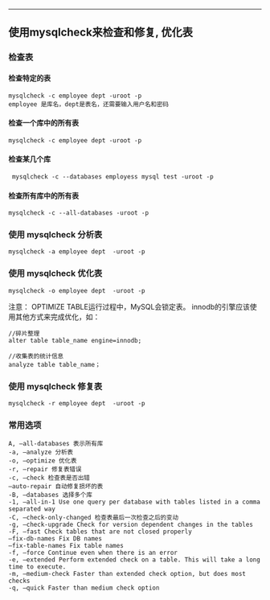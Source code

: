 
<!-- toc --> 

* * * * *

## 使用mysqlcheck来检查和修复, 优化表

### 检查表
#### 检查特定的表
```
mysqlcheck -c employee dept -uroot -p
employee 是库名，dept是表名，还需要输入用户名和密码
```

#### 检查一个库中的所有表
```
mysqlcheck -c employee dept -uroot -p
```

#### 检查某几个库
```
 mysqlcheck -c --databases employess mysql test -uroot -p
```

#### 检查所有库中的所有表
```
mysqlcheck -c --all-databases -uroot -p
```

### 使用 mysqlcheck 分析表
```
mysqlcheck -a employee dept  -uroot -p
```

### 使用 mysqlcheck 优化表
```
mysqlcheck -o employee dept  -uroot -p
```

注意：
OPTIMIZE TABLE运行过程中，MySQL会锁定表。
innodb的引擎应该使用其他方式来完成优化，如：
```
//碎片整理
alter table table_name engine=innodb; 

//收集表的统计信息
analyze table table_name；
```

### 使用 mysqlcheck 修复表
```
mysqlcheck -r employee dept  -uroot -p
```

### 常用选项
```
A, –all-databases 表示所有库
-a, –analyze 分析表
-o, –optimize 优化表
-r, –repair 修复表错误
-c, –check 检查表是否出错
–auto-repair 自动修复损坏的表
-B, –databases 选择多个库
-1, –all-in-1 Use one query per database with tables listed in a comma separated way
-C, –check-only-changed 检查表最后一次检查之后的变动
-g, –check-upgrade Check for version dependent changes in the tables
-F, –fast Check tables that are not closed properly
–fix-db-names Fix DB names
–fix-table-names Fix table names
-f, –force Continue even when there is an error
-e, –extended Perform extended check on a table. This will take a long time to execute.
-m, –medium-check Faster than extended check option, but does most checks
-q, –quick Faster than medium check option
```